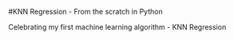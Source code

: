 #KNN Regression - From the scratch in Python

Celebrating my first machine learning algorithm - KNN Regression


